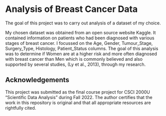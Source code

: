 # **Analysis of Breast Cancer Data** 

The goal of this project was to carry out analysis of a dataset of my choice.

My chosen dataset was obtained from an open source website Kaggle. It contained information on patients who had been diagnosed with various stages of breast cancer. I focussed on the Age, Gender, Tumour_Stage, Surgery_Type, Histology, Patient_Status columns. The goal of this analysis was to determine if Women are at a higher risk and more often diagnosed with breast cancer than Men which is commonly believed and also supported by several studies, (Ly et al., 2013), through my research.


## **Acknowledgements**
This project was submitted as the final course project for CSCI 2000U “Scientific Data Analysis” during Fall 2022. The author certifies that the work in this repository is original and that all appropriate resources are rightfully cited.
